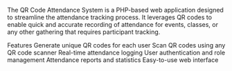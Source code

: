 The QR Code Attendance System is a PHP-based web application designed to streamline the attendance tracking process. It leverages QR codes to enable quick and accurate recording of attendance for events, classes, or any other gathering that requires participant tracking.

Features
Generate unique QR codes for each user
Scan QR codes using any QR code scanner
Real-time attendance logging
User authentication and role management
Attendance reports and statistics
Easy-to-use web interface
